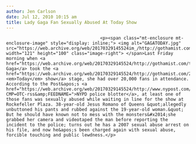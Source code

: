 ```yaml
---
author: Jen Carlson
date: Jul 12, 2010 10:15 am
title: Lady Gaga Fan Sexually Abused At Today Show
---
```


	
										<p><span class="mt-enclosure mt-enclosure-image" style="display: inline;"> <img alt="GAGATODAY.jpg" src="https://web.archive.org/web/20170329145524im_/http://gothamist.com/attachments/arts_jen/GAGATODAY.jpg" width="121" height="100" class="image-right"> </span>Last Friday morning when <a href="https://web.archive.org/web/20170329145524/http://gothamist.com/tags/ladygaga">Lady Gaga</a> took the <a href="https://web.archive.org/web/20170329145524/http://gothamist.com/2010/07/09/lady_gaga_4.php"><em>Today</em> show</a> stage, she had over 20,000 fans in attendance. According to the Post&apos;s <a href="https://web.archive.org/web/20170329145524/http://www.nypost.com/p/news/local/nypd_blotter/nypd_daily_blotter_7nFZqOOPCOXaYRruZHMxhO?CMP=OTC-rss&amp;FEEDNAME=">NYPD police blotter</a>, at least one of those fans was sexually abused while waiting in line for the show at Rockefeller Plaza. 38-year-old Jesus Romano of Queens &quot;allegedly unbuttoned his pants and rubbed against the 19-year-old woman.&quot; But he should have known not to mess with the monsters&#x2014;she grabbed her camera and videotaped the man before reporting the incident to the police; turns out he has a 2007 sexual abuse arrest on his file, and now he&apos;s been charged again with sexual abuse, forcible touching and public lewdness.</p>					
										
									
				